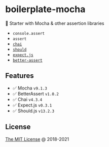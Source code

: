 # boilerplate-mocha

🍴 Starter with Mocha & other assertion libraries

* `console.assert`
* `assert`
* [`chai`](http://npmjs.com/package/chai)
* [`should`](http://npmjs.com/package/should)
* [`expect.js`](http://npmjs.com/package/expect.js)
* [`better-assert`](http://npmjs.com/package/better-assert)

## Features

* :white_check_mark: Mocha `v9.1.3`
* :white_check_mark: BetterAssert `v1.0.2`
* :white_check_mark: Chai `v4.3.4`
* :white_check_mark: Expect.js `v0.3.1`
* :white_check_mark: Should.js `v13.2.3`

## License

[The MIT License](https://piecioshka.mit-license.org) @ 2018-2021
